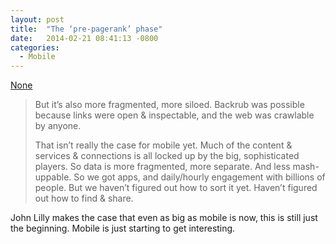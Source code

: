 ```yaml
---
layout: post
title:  "The ‘pre-pagerank’ phase"
date:   2014-02-21 08:41:13 -0800
categories:
  - Mobile
---
```


<script async src="https://static.medium.com/embed.js"></script><a class="m-story" data-collapsed="true" href="https://medium.com/new-industrial-revolution/3f606bf985c6">None</a>



 >  But it’s also more fragmented, more siloed. Backrub was possible because links were open & inspectable, and the web was crawlable by anyone. 
 > 
 >  That isn’t really the case for mobile yet. Much of the content & services & connections is all locked up by the big, sophisticated players. So data is more fragmented, more separate. And less mash-uppable. So we got apps, and daily/hourly engagement with billions of people. But we haven’t figured out how to sort it yet. Haven’t figured out how to find & share. 

 John Lilly makes the case that even as big as mobile is now, this is still just the beginning. Mobile is just starting to get interesting. 

